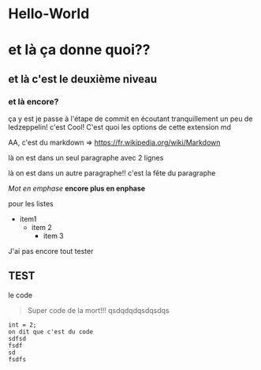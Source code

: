 # Hello-World

# et là ça donne quoi??
## et là c'est le deuxième niveau
### et là encore?

ça y est je passe à l'étape de commit en écoutant tranquillement un peu de ledzeppelin!
c'est Cool!
C'est quoi les options de cette extension md

AA, c'est du markdown => https://fr.wikipedia.org/wiki/Markdown

là on est dans un seul paragraphe
avec 2 lignes

là on est dans un autre paragraphe!!
c'est la fête du paragraphe

*Mot en emphase*
**encore plus en enphase**

pour les listes
* item1
  * item 2
      * item 3


J'ai pas encore tout tester

TEST
----

le code 
> Super code de la mort!!!
> qsdqdqdqsdqsdqs

    int = 2;
    on dit que c'est du code
    sdfsd
    fsdf
    sd
    fsdfs
